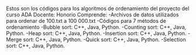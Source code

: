Estos son los códigos para los algoritmos de ordenamiento del proyecto del curso ADA
Docente: Honorio
Comprende: 
-Archivos de datos utilizados para ordenar de 100.txt a 100 000.txt
-Códigos para 7 métodos de ordenamiento
    -Bubble sort: C++, Java, Python.
    -Counting sort: C++, Java, Python.
    -Heap sort: C++, Java, Python.
    -Insertion sort: C++, Java, Python.
    -Merge sort: C++, Java, Python.
    -Quick sort: C++, Java, Python.
    -Selection sort: C++, Java, Python.
